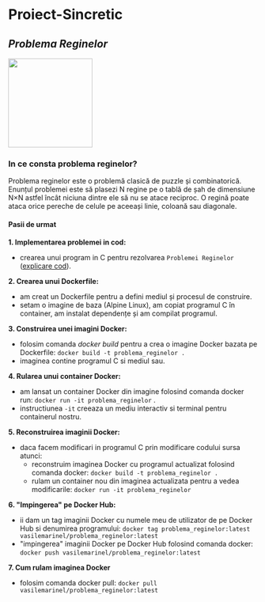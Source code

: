 # Proiect-Sincretic

## *Problema Reginelor*

<img src="https://s13emagst.akamaized.net/products/38035/38034884/images/res_ada6514a41c97da7d1524d83d79a429c.jpg" height="180" width="170"/>

### In ce consta problema reginelor?

Problema reginelor este o problemă clasică de puzzle și combinatorică. Enunțul problemei este să plasezi N regine pe o tablă de șah de dimensiune N×N astfel încât niciuna dintre ele să nu se atace reciproc. O regină poate ataca orice pereche de celule pe aceeași linie, coloană sau diagonale.

#### Pasii de urmat

**1. Implementarea problemei in cod:**  
- crearea unui program in C pentru rezolvarea `Problemei Reginelor` ([explicare cod](https://pastebin.com/areLiavu)).

**2. Crearea unui Dockerfile:**
- am creat un Dockerfile pentru a defini mediul și procesul de construire.
- setam o imagine de baza (Alpine Linux), am copiat programul C în container, am instalat dependențe și am compilat programul.

**3. Construirea unei imagini Docker:**
- folosim comanda *docker build* pentru a crea o imagine Docker bazata pe Dockerfile: `docker build -t problema_reginelor .`
- imaginea contine programul C si mediul sau. 

**4. Rularea unui container Docker:**
- am lansat un container Docker din imagine folosind comanda docker run: `docker run -it problema_reginelor` .
 - instructiunea `-it` creeaza un mediu interactiv si terminal pentru containerul nostru.

 **5. Reconstruirea imaginii Docker:**
 - daca facem modificari in programul C prin modificare codului sursa atunci:
    - reconstruim imaginea Docker cu programul actualizat folosind comanda docker: `docker build -t problema_reginelor .`
    - rulam un container nou din imaginea actualizata pentru a vedea modificarile: `docker run -it problema_reginelor`

**6. "Impingerea" pe Docker Hub:**
- ii dam un tag imaginii Docker cu numele meu de utilizator de pe Docker Hub si denumirea programului: `docker tag problema_reginelor:latest vasilemarinel/problema_reginelor:latest`
 - "impingerea" imaginii Docker pe Docker Hub folosind comanda docker: `docker push vasilemarinel/problema_reginelor:latest`

**7. Cum rulam imaginea Docker**
- folosim comanda docker pull: `docker pull vasilemarinel/problema_reginelor:latest`
